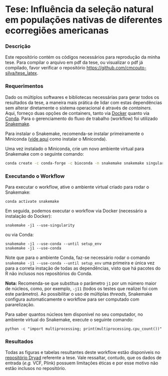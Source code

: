 # Tese: Influência da seleção natural em populações nativas de diferentes ecorregiões americanas

### Descrição

Este repositório contém os códigos necessários para reprodução da minha tese.
Para compilar o arquivo em pdf da tese, ou visualizar o pdf já compilado, favor verificar o repositório https://github.com/cmcouto-silva/tese_latex.

### Requerimentos

Dado os múltiplos softwares e bibliotecas necessárias para gerar todos os resultados da tese, a maneira mais prática de lidar com estas dependências sem alterar diretamente o sistema operacional é através de *containers*. 
Aqui, forneço duas opções de containers, tanto via [Docker](https://www.docker.com/) quanto via [Conda](https://docs.conda.io/en/latest/). Para o gerenciamento do fluxo de trabalho (workflow) foi utilizado [Snakemake](https://snakemake.readthedocs.io/en/stable/).

Para instalar o Snakemake, recomenda-se instalar primeiramente o Miniconda ([vide aqui](https://docs.conda.io/en/latest/miniconda.html) como instalar o Miniconda).

Uma vez instalado o Miniconda, crie um novo ambiente virtual para Snakemake com o seguinte comando:

```bash
conda create -c conda-forge -c bioconda -n snakemake snakemake singularity -y
```

### Executando o Workflow

Para executar o workflow, ative o ambiente virtual criado para rodar o Snakemake:

    conda activate snakemake

Em seguida, podemos executar o workflow via Docker (necessário a instalação do Docker):

    snakemake -j1 --use-singularity

ou via Conda:

```
snakemake -j1 --use-conda --until setup_env
snakemake -j1 --use-conda
```

Note que para o ambiente Conda, faz-se necessário rodar o comando `snakemake -j1 --use-conda --until setup_env` uma primeira  e única vez para a correta instação de todas as dependências, visto que há pacotes do R não inclusos nos repositórios do Conda.

**Nota:** Recomenda-se que substitua o parâmetro `j1` por um número maior de núcleos, como, por exemplo, `-j11` (todos os testes que realizei foi com este parâmetro).
Ao possibilitar o uso de múltiplas _threads_, Snakemake configura automaticamente o workflow para ser computado com pararelização.

Para saber quantos núcleos tem disponível no seu computador, no ambiente virtual do Snakemake, execute o seguinte comando:

    python -c "import multiprocessing; print(multiprocessing.cpu_count())"

### Resultados

Todas as figuras e tabelas resultantes deste workflow estão disponíveis no [repositório Dryad](#) referente a tese. Vale ressaltar, contudo,
que os dados de entrada (_e.g._ VCF, Plink) possuem limitações éticas e por esse motivo não estão inclusos no repositório. 

<!--- ### Observações -->

